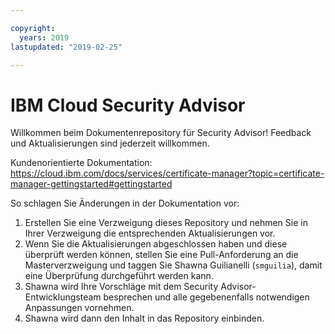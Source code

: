 ```yaml
---

copyright:
  years: 2019
lastupdated: "2019-02-25"

---
```


# IBM Cloud Security Advisor

Willkommen beim Dokumentenrepository für Security Advisor! Feedback und Aktualisierungen sind jederzeit willkommen.

Kundenorientierte Dokumentation: https://cloud.ibm.com/docs/services/certificate-manager?topic=certificate-manager-gettingstarted#gettingstarted





So schlagen Sie Änderungen in der Dokumentation vor:

1. Erstellen Sie eine Verzweigung dieses Repository und nehmen Sie in Ihrer Verzweigung die entsprechenden Aktualisierungen vor.
2. Wenn Sie die Aktualisierungen abgeschlossen haben und diese überprüft werden können, stellen Sie eine Pull-Anforderung an die Masterverzweigung und taggen Sie Shawna Guilianelli (`smguilia`), damit eine Überprüfung durchgeführt werden kann.
3. Shawna wird Ihre Vorschläge mit dem Security Advisor-Entwicklungsteam besprechen und alle gegebenenfalls notwendigen Anpassungen vornehmen.
4. Shawna wird dann den Inhalt in das Repository einbinden.




